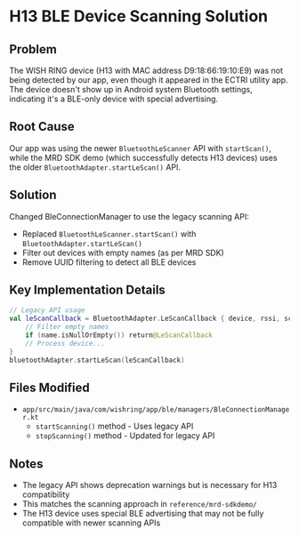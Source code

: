 # H13 BLE Device Scanning Solution

## Problem
The WISH RING device (H13 with MAC address D9:18:66:19:10:E9) was not being detected by our app, even though it appeared in the ECTRI utility app. The device doesn't show up in Android system Bluetooth settings, indicating it's a BLE-only device with special advertising.

## Root Cause
Our app was using the newer `BluetoothLeScanner` API with `startScan()`, while the MRD SDK demo (which successfully detects H13 devices) uses the older `BluetoothAdapter.startLeScan()` API.

## Solution
Changed BleConnectionManager to use the legacy scanning API:
- Replaced `BluetoothLeScanner.startScan()` with `BluetoothAdapter.startLeScan()`
- Filter out devices with empty names (as per MRD SDK)
- Remove UUID filtering to detect all BLE devices

## Key Implementation Details
```kotlin
// Legacy API usage
val leScanCallback = BluetoothAdapter.LeScanCallback { device, rssi, scanRecord ->
    // Filter empty names
    if (name.isNullOrEmpty()) return@LeScanCallback
    // Process device...
}
bluetoothAdapter.startLeScan(leScanCallback)
```

## Files Modified
- `app/src/main/java/com/wishring/app/ble/managers/BleConnectionManager.kt`
  - `startScanning()` method - Uses legacy API
  - `stopScanning()` method - Updated for legacy API

## Notes
- The legacy API shows deprecation warnings but is necessary for H13 compatibility
- This matches the scanning approach in `reference/mrd-sdkdemo/`
- The H13 device uses special BLE advertising that may not be fully compatible with newer scanning APIs